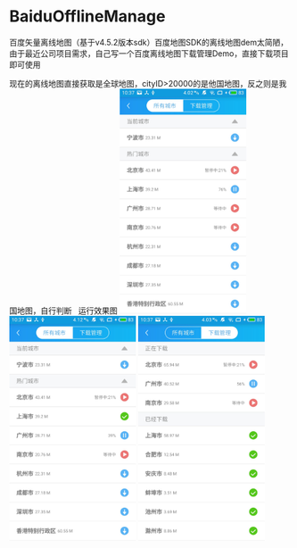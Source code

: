 # BaiduOfflineManage
百度矢量离线地图（基于v4.5.2版本sdk）百度地图SDK的离线地图dem太简陋，由于最近公司项目需求，自己写一个百度离线地图下载管理Demo，直接下载项目即可使用
  
现在的离线地图直接获取是全球地图，cityID>20000的是他国地图，反之则是我国地图，自行判断  
运行效果图
<img width="45%" height="45%" src="https://github.com/SuchScar/BaiduOfflineManage/blob/master/运行效果图/1.jpg"/>
<img width="45%" height="45%" src="https://github.com/SuchScar/BaiduOfflineManage/blob/master/运行效果图/2.jpg"/>
<img width="45%" height="45%" src="https://github.com/SuchScar/BaiduOfflineManage/blob/master/运行效果图/3.jpg"/>
